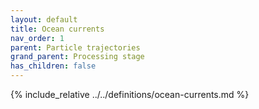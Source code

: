 ```yaml
---
layout: default
title: Ocean currents
nav_order: 1
parent: Particle trajectories
grand_parent: Processing stage
has_children: false
---
```

{% include_relative ../../definitions/ocean-currents.md %}
